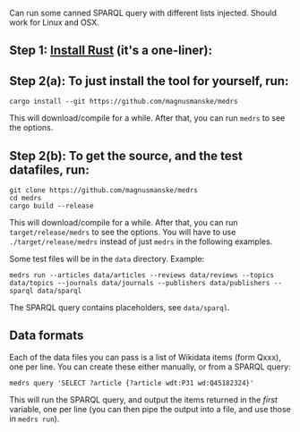 Can run some canned SPARQL query with different lists injected. Should work for Linux and OSX.

## Step 1: [Install Rust](https://rustup.rs/) (it's a one-liner):


## Step 2(a): To just install the tool for yourself, run:
```
cargo install --git https://github.com/magnusmanske/medrs
```
This will download/compile for a while. After that, you can run `medrs` to see the options.

## Step 2(b): To get the source, and the test datafiles, run:
```
git clone https://github.com/magnusmanske/medrs
cd medrs
cargo build --release
```
This will download/compile for a while. After that, you can run `target/release/medrs` to see the options. You will have to use `./target/release/medrs` instead of just `medrs` in the following examples.

Some test files will be in the `data` directory. Example:
```
medrs run --articles data/articles --reviews data/reviews --topics data/topics --journals data/journals --publishers data/publishers --sparql data/sparql
```
The SPARQL query contains placeholders, see `data/sparql`.

## Data formats
Each of the data files you can pass is a list of Wikidata items (form Qxxx), one per line.
You can create these either manually, or from a SPARQL query:
```
medrs query 'SELECT ?article {?article wdt:P31 wd:Q45182324}'
```
This will run the SPARQL query, and output the items returned in the _first_ variable, one per line (you can then pipe the output into a file, and use those in `medrs run`).
